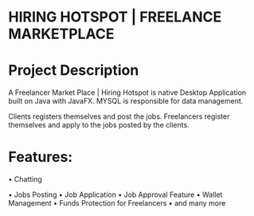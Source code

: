HIRING HOTSPOT | FREELANCE MARKETPLACE
=======================================

Project Description
=====================
A Freelancer Market Place | Hiring Hotspot is native Desktop Application built on Java with JavaFX. MYSQL is responsible for data management.

Clients registers themselves and post the jobs.
Freelancers register themselves and apply to the jobs posted by the clients.

Features:
===========

• Chatting

• Jobs Posting
• Job Application
• Job Approval Feature
• Wallet Management
• Funds Protection for Freelancers
• and many more
